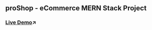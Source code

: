 ## proShop - eCommerce MERN Stack Project

### <a href="https://proshop-ecomm.onrender.com/" target="_blank">Live Demo</a>↗️
